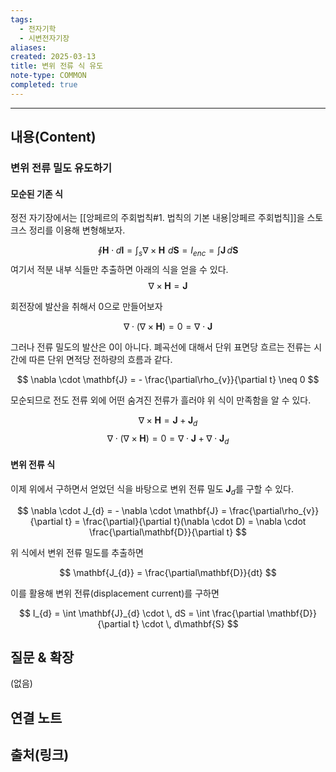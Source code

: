 ```yaml
---
tags:
  - 전자기학
  - 시변전자기장
aliases: 
created: 2025-03-13
title: 변위 전류 식 유도
note-type: COMMON
completed: true
---
```


---

## 내용(Content)

### 변위 전류 밀도 유도하기


#### 모순된 기존 식

정전 자기장에서는 [[앙페르의 주회법칙#1. 법칙의 기본 내용|앙페르 주회법칙]]을 스토크스 정리를 이용해 변형해보자.

$$
\oint \mathbf{H} \cdot d\mathbf{l} = \int _{s} \nabla \times \mathbf{H} \,\, d\mathbf{S}  = I_{enc} = \int \mathbf{J} \, d\mathbf{S} 
$$
여기서 적분 내부 식들만 추출하면 아래의 식을 얻을 수 있다.
$$
\nabla \times \mathbf{H} = \mathbf{J}
$$

회전장에 발산을 취해서 0으로 만들어보자

$$
\nabla \cdot (\nabla \times \mathbf{H}) = 0 = \nabla \cdot \mathbf{J}
$$

그러나 전류 밀도의 발산은 0이 아니다. 폐곡선에 대해서 단위 표면당 흐르는 전류는 시간에 따른 단위 면적당 전하량의 흐름과 같다.

$$
\nabla \cdot \mathbf{J} =  -  \frac{\partial\rho_{v}}{\partial t} \neq 0
$$

모순되므로 전도 전류 외에 어떤 숨겨진 전류가 흘러야 위 식이 만족함을 알 수 있다.

$$
\nabla \times \mathbf{H} = \mathbf{J} + \mathbf{J}_{d}
$$
$$
\nabla \cdot (\nabla \times \mathbf{H}) = 0 = \nabla \cdot \mathbf{J} + \nabla \cdot \mathbf{J}_{d}
$$

#### 변위 전류 식

이제 위에서 구하면서 얻었던 식을 바탕으로 변위 전류 밀도 $\mathbf{J}_{d}$를 구할 수 있다.


$$
\nabla \cdot J_{d} = - \nabla \cdot \mathbf{J} = \frac{\partial\rho_{v}}{\partial t} = \frac{\partial}{\partial t}(\nabla \cdot D) = \nabla \cdot \frac{\partial\mathbf{D}}{\partial t}
$$

위 식에서 변위 전류 밀도를 추출하면

$$
\mathbf{J_{d}} = \frac{\partial\mathbf{D}}{dt}
$$

이를 활용해 변위 전류(displacement current)를 구하면

$$
I_{d} = \int \mathbf{J}_{d} \cdot \, dS = \int \frac{\partial \mathbf{D}}{\partial t} \cdot \, d\mathbf{S}  
$$



## 질문 & 확장

(없음)

## 연결 노트

## 출처(링크)





